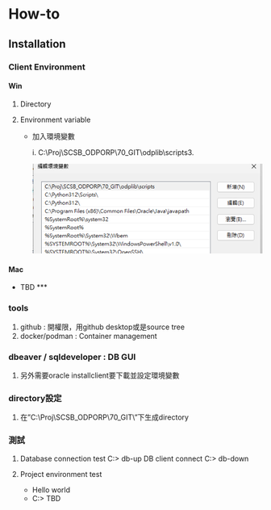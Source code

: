 # How-to

## Installation

### Client Environment

#### Win

1. Directory

2. Environment variable

   - 加入環境變數

      i. C:\Proj\SCSB_ODPORP\70_GIT\odplib\scripts3.

      ![Win-Setup-Path](/docs/img/win-env-var.png)

#### Mac

- TBD ***

### tools

  1. github : 開權限，用github desktop或是source tree
  2. docker/podman : Container management

### dbeaver / sqldeveloper : DB GUI

  1. 另外需要oracle installclient要下載並設定環境變數

### directory設定

  1. 在”C:\Proj\SCSB_ODPORP\70_GIT\”下生成directory

### 測試

  1. Database connection test
     C:> db-up
     DB client connect
     C:> db-down

  2. Project environment test
     - Hello world
     - C:> TBD
